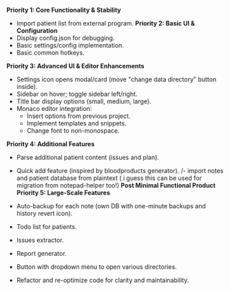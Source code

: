 **Priority 1: Core Functionality & Stability**
- Import patient list from external program.
**Priority 2: Basic UI & Configuration**
- Display config.json for debugging.
- Basic settings/config implementation.
- Basic common hotkeys.

**Priority 3: Advanced UI & Editor Enhancements**

- Settings icon opens modal/card (move "change data directory" button inside).
- Sidebar on hover; toggle sidebar left/right.
- Title bar display options (small, medium, large).
- Monaco editor integration:
  - Insert options from previous project.
  - Implement templates and snippets.
  - Change font to non-monospace.

**Priority 4: Additional Features**
- Parse additional patient content (issues and plan).
- Quick add feature (inspired by bloodproducts generator).
/- import notes and patient database from plaintext ( i guess this can be used for migration from notepad-helper too!)
**Post Minimal Functional Product**
**Priority 5: Large-Scale Features**
- Auto-backup for each note (own DB with one-minute backups and history revert icon).
- Todo list for patients.
- Issues extractor.
- Report generator.

- Button with dropdown menu to open various directories.
- Refactor and re-optimize code for clarity and maintainability.